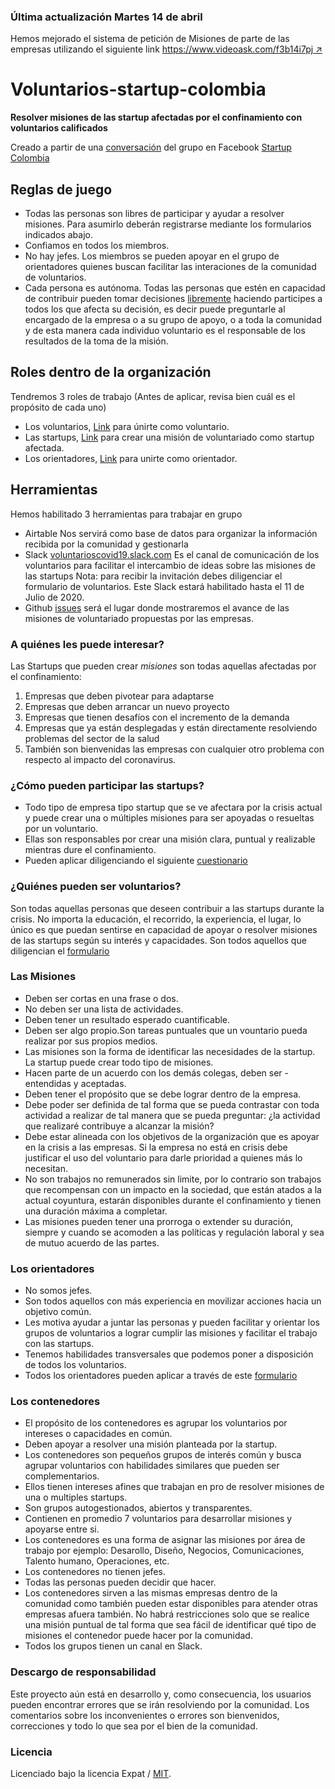 ### Última actualización Martes 14 de abril
Hemos mejorado el sistema de petición de Misiones de parte de las empresas utilizando el siguiente link [https://www.videoask.com/f3b14i7pj ↗](https://www.videoask.com/f3b14i7pj)


# Voluntarios-startup-colombia

**Resolver misiones de las startup afectadas por el confinamiento con voluntarios calificados**

Creado a partir de una [conversación](https://www.facebook.com/groups/startupco/permalink/2931523903551720/) del grupo en Facebook [Startup Colombia](https://facebook.com/startupcolombia) 

## Reglas de juego

- Todas las personas son libres de participar y ayudar a resolver misiones. Para asumirlo deberán registrarse mediante los formularios indicados abajo.
- Confiamos en todos los miembros.
- No hay jefes. Los miembros se pueden apoyar en el grupo de orientadores quienes buscan facilitar las interaciones de la comunidad de voluntarios. 
- Cada persona es autónoma. Todas las personas que estén en capacidad de contribuir pueden tomar decisiones [libremente](http://www.reinventingorganizationswiki.com/Decision_Making) haciendo participes a todos los que afecta su decisión, es decir puede preguntarle al encargado de la empresa o a su grupo de apoyo, o a toda la comunidad y de esta manera cada individuo voluntario es el responsable de los resultados de la toma de la misión.

## Roles dentro de la organización

Tendremos 3 roles de trabajo (Antes de aplicar, revisa bien cuál es el propósito de cada uno)
  - Los voluntarios, [Link](https://airtable.com/shrfIhqcQTrAkDflk) para únirte como voluntario. 
  - Las startups, [Link](https://videoask.com/f3b14i7pj) para crear una misión de voluntariado como startup afectada.
  - Los orientadores, [Link](https://airtable.com/shrNPPCjj7dZssiK0) para unirte como orientador.

## Herramientas

Hemos habilitado 3 herramientas para trabajar en grupo
- Airtable
  Nos servirá como base de datos para organizar la información recibida por la comunidad y gestionarla
- Slack [voluntarioscovid19.slack.com](voluntarioscovid19.slack.com)
  Es el canal de comunicación de los voluntarios para facilitar el intercambio de ideas sobre las misiones de las startups  Nota: para recibir la invitación debes diligenciar el formulario de voluntarios. Este Slack estará habilitado hasta el 11 de Julio de 2020. 
- Github [issues](https://github.com/gabosarmiento/voluntarios-startup-colombia/issues) será el lugar donde mostraremos el avance de las misiones de voluntariado propuestas por las empresas. 

### A quiénes les puede interesar? 
Las Startups que pueden crear *misiones* son todas aquellas afectadas por el confinamiento:
1. Empresas que deben pivotear para adaptarse
2. Empresas que deben arrancar un nuevo proyecto
3. Empresas que tienen desafíos con el incremento de la demanda
4. Empresas que ya están desplegadas y están directamente resolviendo problemas del sector de la salud
5. También son bienvenidas las empresas con cualquier otro problema con respecto al impacto del coronavirus.

### ¿Cómo pueden participar las startups?
- Todo tipo de empresa tipo startup que se ve afectara por la crisis actual y puede crear una o múltiples misiones para ser apoyadas o resueltas por un voluntario.
- Ellas son responsables por crear una misión clara, puntual y realizable mientras dure el confinamiento.
- Pueden aplicar diligenciando el siguiente [cuestionario](https://videoask.com/f3b14i7pj)

### ¿Quiénes pueden ser voluntarios?

Son todas aquellas personas que deseen contribuir a las startups durante la crisis.
No importa la educación, el recorrido, la experiencia, el lugar, lo único es que puedan sentirse en capacidad de apoyar o resolver misiones de las startups según su interés y capacidades.
Son todos aquellos que diligencian el [formulario](https://airtable.com/shrfIhqcQTrAkDflk)

### Las Misiones

- Deben ser cortas en una frase o dos.
- No deben ser una lista de actividades.
- Deben tener un resultado esperado cuantificable.
- Deben ser algo propio.Son tareas puntuales que un vountario pueda realizar por sus propios medios.
- Las misiones son la forma de identificar las necesidades de la startup. La startup puede crear todo tipo de misiones.  
- Hacen parte de un acuerdo con los demás colegas, deben ser - entendidas y aceptadas.
- Deben tener el propósito que se debe lograr dentro de la empresa.
- Debe poder ser definida de tal forma que se pueda contrastar con toda actividad a realizar de tal manera que se pueda preguntar: ¿la actividad que realizaré contribuye a alcanzar la misión?
- Debe estar alineada con los objetivos de la organización que es apoyar en la crisis a las empresas. Si la empresa no está en crisis debe justificar el uso del voluntario para darle prioridad a quienes más lo necesitan.
- No son trabajos no remunerados sin limite, por lo contrario son trabajos que recompensan con un impacto en la sociedad, que están atados a la actual coyuntura, estarán disponibles durante el confinamiento y tienen una duración máxima a completar. 
- Las misiones pueden tener una prorroga o extender su duración, siempre y cuando se acomoden a las políticas y regulación laboral y sea de mutuo acuerdo de las partes. 

### Los orientadores
- No somos jefes.
- Son todos aquellos con más experiencia en movilizar acciones hacia un objetivo común.
- Les motiva ayudar a juntar las personas y pueden facilitar y orientar los grupos de voluntarios a lograr cumplir las misiones y facilitar el trabajo con las startups.
- Tenemos habilidades transversales que podemos poner a disposición de todos los voluntarios.
- Todos los orientadores pueden aplicar a través de este [formulario](https://airtable.com/shrbPt86AsorhC0gR)

### Los contenedores

- El propósito de los contenedores es agrupar los voluntarios por intereses o capacidades en común. 
- Deben apoyar a resolver una misión planteada por la startup.
- Los contenedores son pequeños grupos de interés común y busca agrupar voluntarios con habilidades similares que pueden ser complementarios.  
- Ellos tienen intereses afines que trabajan en pro de resolver misiones de una o multiples startups.
- Son grupos autogestionados, abiertos y transparentes.
- Contienen en promedio 7 voluntarios para desarrollar misiones y apoyarse entre si.
- Los contenedores es una forma de asignar las misiones por área de trabajo por ejemplo: Desarollo, Diseño, Negocios, Comunicaciones, Talento humano, Operaciones, etc.
- Los contenedores no tienen jefes.
- Todas las personas pueden decidir que hacer.
- Los contenedores sirven a las mismas empresas dentro de la comunidad como también pueden estar disponibles para atender otras empresas afuera también.  No habrá restricciones solo que se realice una misión puntual de tal forma que sea fácil de identificar qué tipo de misiones el contenedor puede hacer por la comunidad.
- Todos los grupos tienen un canal en Slack. 

### Descargo de responsabilidad
Este proyecto aún está en desarrollo y, como consecuencia, los usuarios pueden encontrar errores que se irán resolviendo por la comunidad. Los comentarios sobre los inconvenientes o errores son bienvenidos, correcciones y todo lo que sea por el bien de la comunidad.

### Licencia
Licenciado bajo la licencia Expat / [MIT](https://opensource.org/licenses/MIT).

